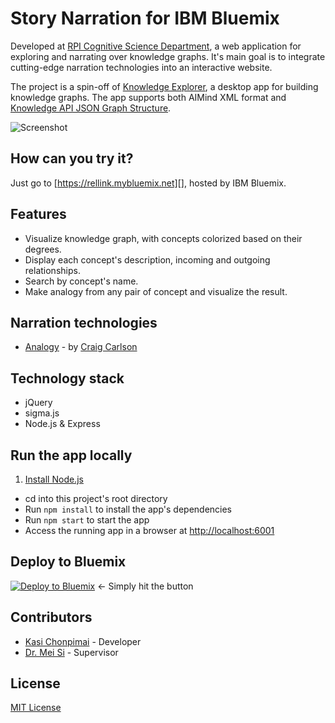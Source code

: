 # **Story Narration** for IBM Bluemix
Developed at [RPI Cognitive Science Department][], a web application for exploring and narrating over knowledge graphs. It's main goal is to integrate cutting-edge narration technologies into an interactive website.

The project is a spin-off of [Knowledge Explorer][], a desktop app for building knowledge graphs. The app supports both AIMind XML format and [Knowledge API JSON Graph Structure](https://github.com/rellink/knowledge-api/wiki/Graph-Structure).

![Screenshot](https://cloud.githubusercontent.com/assets/891585/23149568/c56b31a8-f7ba-11e6-8154-11f36813bc63.PNG)

## How can you try it?
Just go to [https://rellink.mybluemix.net][], hosted by IBM Bluemix.

## Features
+ Visualize knowledge graph, with concepts colorized based on their degrees.
+ Display each concept's description, incoming and outgoing relationships.
+ Search by concept's name.
+ Make analogy from any pair of concept and visualize the result.

## Narration technologies
+ [Analogy][] - by [Craig Carlson][]

## Technology stack
+ jQuery
+ sigma.js
+ Node.js & Express

## Run the app locally
1. [Install Node.js][]
+ cd into this project's root directory
+ Run `npm install` to install the app's dependencies
+ Run `npm start` to start the app
+ Access the running app in a browser at <http://localhost:6001>

## Deploy to Bluemix
[![Deploy to Bluemix](https://bluemix.net/deploy/button.png)](https://bluemix.net/deploy?repository=https://github.com/rellink/story-narration) <- Simply hit the button

## Contributors
+ [Kasi Chonpimai][] - Developer
+ [Dr. Mei Si][] - Supervisor

## License
[MIT License][]

[Knowledge Explorer]: https://github.com/smiled0g/knowledge-explorer
[RPI Cognitive Science Department]: http://www.cogsci.rpi.edu/
[https://rellink.mybluemix.net]: https://rellink.mybluemix.net
[Analogy]: https://github.com/rellink/analogy
[Install Node.js]: https://nodejs.org/en/download/
[MIT License]: https://github.com/rellink/story-narration/blob/master/LICENSE

[Craig Carlson]: https://github.com/carlsc2
[Kasi Chonpimai]: https://github.com/smiled0g
[Dr. Mei Si]: http://si.hass.rpi.edu/
